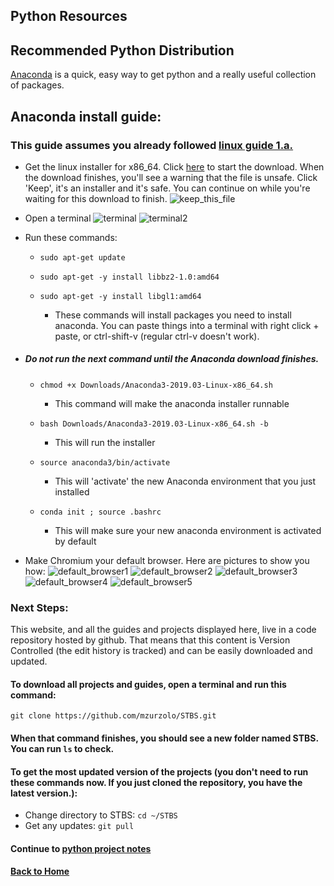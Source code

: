 ## Python Resources

## Recommended Python Distribution

[Anaconda](https://www.anaconda.com/distribution/) is a quick, easy way to get python and a really useful collection of packages.

## Anaconda install guide:

### This guide assumes you already followed [linux guide 1.a.](../Linux/README.md)

* Get the linux installer for x86_64\. Click [here](https://repo.anaconda.com/archive/Anaconda3-2019.03-Linux-x86_64.sh) to start the download. When the download finishes, you'll see a warning that the file is unsafe. Click 'Keep', it's an installer and it's safe. You can continue on while you're waiting for this download to finish. ![keep_this_file](Pictures/keep_this_file.png)
* Open a terminal ![terminal](Pictures/terminal.png) ![terminal2](Pictures/terminal2.png)
* Run these commands:

  - `sudo apt-get update`
  - `sudo apt-get -y install libbz2-1.0:amd64`
  - `sudo apt-get -y install libgl1:amd64`

    - These commands will install packages you need to install anaconda. You can paste things into a terminal with right click + paste, or ctrl-shift-v (regular ctrl-v doesn't work).

- ##### Do not run the next command until the Anaconda download finishes.

  - `chmod +x Downloads/Anaconda3-2019.03-Linux-x86_64.sh`

    - This command will make the anaconda installer runnable

  - `bash Downloads/Anaconda3-2019.03-Linux-x86_64.sh -b`

    - This will run the installer

  - `source anaconda3/bin/activate`

    - This will 'activate' the new Anaconda environment that you just installed

  - `conda init ; source .bashrc`

    - This will make sure your new anaconda environment is activated by default

* Make Chromium your default browser. Here are pictures to show you how: ![default_browser1](Pictures/default_browser1.png) ![default_browser2](Pictures/default_browser2.png) ![default_browser3](Pictures/default_browser3.png) ![default_browser4](Pictures/default_browser4.png) ![default_browser5](Pictures/default_browser5.png)

### Next Steps:

This website, and all the guides and projects displayed here, live in a code repository hosted by github. That means that this content is Version Controlled (the edit history is tracked) and can be easily downloaded and updated.

#### To download all projects and guides, open a terminal and run this command:

`git clone https://github.com/mzurzolo/STBS.git`

#### When that command finishes, you should see a new folder named STBS. You can run `ls` to check.

#### To get the most updated version of the projects (you don't need to run these commands now. If you just cloned the repository, you have the latest version.):

* Change directory to STBS: `cd ~/STBS`
* Get any updates: `git pull`

#### Continue to [python project notes](Projects/README.md)

#### [Back to Home](https://skiptheboringstuff.com)
